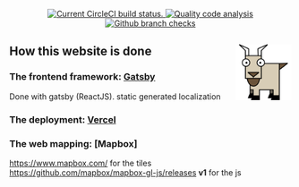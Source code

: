 <p align="center">
  <a href="https://circleci.com/gh/gatsbyjs/gatsby">
    <img src="https://img.shields.io/badge/Version-1.0.0-blue" alt="Current CircleCI build status." />
  </a>
  <a href="https://github.com/nicolasca/nicolasca-website/actions/workflows/codeql-analysis.yml">
    <img src="https://img.shields.io/github/workflow/status/nicolasca/nicolasca-website/CodeQL" alt="Quality code analysis" />
  </a>
  <a href="https://github.com/nicolasca/nicolasca-website">
    <img src="https://img.shields.io/github/checks-status/nicolasca/nicolasca-website/master" alt="Github branch checks" />
  </a>
</p>

## <img style="float:right;" src="/src/images/goat-icon.png" width="100" height="100" /> How this website is done

### The frontend framework: [Gatsby](https://www.gatsbyjs.com/)

Done with gatsby (ReactJS).
static generated
localization

### The deployment: [Vercel](https://vercel.com/)

### The web mapping: [Mapbox]

https://www.mapbox.com/ for the tiles  
https://github.com/mapbox/mapbox-gl-js/releases **v1** for the js
